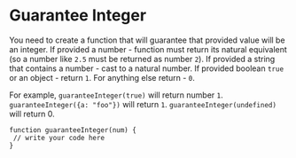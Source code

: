 # Guarantee Integer
 You need to create a function that will guarantee that provided value will be an integer. If provided a number - function must return its natural equivalent (so a number like `2.5` must be returned as number `2`). If provided a string that contains a number - cast to a natural number. If provided boolean `true` or an object - return `1`. For anything else return - `0`.

For example, `guaranteeInteger(true)` will return number `1`. `guaranteeInteger({a: "foo"})` will return `1`. `guaranteeInteger(undefined)` will return 0.

```
function guaranteeInteger(num) {
 // write your code here
}
```
